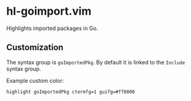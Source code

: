# hl-goimport.vim

Highlights imported packages in Go.


## Customization

The syntax group is `goImportedPkg`.  By default it is linked to the `Include`
syntax group.

Example custom color:

```vim
highlight goImportedPkg ctermfg=1 guifg=#ff0000
```

